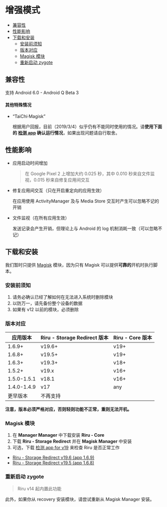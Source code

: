 # 增强模式

<!-- TOC depthFrom:2 depthTo:3 -->

- [兼容性](#兼容性)
- [性能影响](#性能影响)
- [下载和安装](#下载和安装)
    - [安装前须知](#安装前须知)
    - [版本对应](#版本对应)
    - [Magisk 模块](#magisk-模块)
    - [重新启动 zygote](#重新启动-zygote)

<!-- /TOC -->

## 兼容性

支持 Android 6.0 - Android Q Beta 3

#### 其他特殊情况

* “TaiChi·Magisk”

  根据用户回报，目前（2019/3/4）似乎仍有不能同时使用的情况。请**使用下面的 [检测 app](#magisk-模块) 确认运行情况**，如果出现问题请自行取舍。

## 性能影响

* 应用启动时间增加

  > 在 Google Pixel 2 上增加大约 0.025 秒，其中 0.010 秒来自文件监视，0.015 秒来自修复应用间交互

* 修复应用间交互（只在开启重定向的应用生效）
  
  在应用使用 ActivityManager 及与 Media Store 交互时产生可以忽略不记的开销

* 文件监视（在所有应用生效）

  发送记录会产生开销，但理论上与 Android 的 log 机制消耗一致（可以忽略不记）

## 下载和安装

我们暂时只提供 [Magisk](https://github.com/topjohnwu/Magisk) 模块，因为只有 Magisk 可以提供**可靠的**开机时执行脚本。

### 安装前须知

1. 请务必确认已经了解如何在无法进入系统时删除模块
2. 以防万一，请先备份整个设备的数据
3. 如果有 v12 以前的模块，必须删除

### 版本对应

| 应用版本    | Riru - Storage Redirect 版本 | Riru - Core 版本 |
|-------------|------------------------------|------------------|
| 1.6.9+      | v19.6+                       | v19+             |
| 1.6.8+      | v19.5+                       | v19+             |
| 1.6.3+      | v19.3+                       | v18+             |
| 1.5.2+      | v19.x                        | v16+             |
| 1.5.0-1.5.1 | v18.1                        | v16+             |
| 1.4.0-1.4.9 | v17                          | any              |
| 更早版本    | 不再支持                     |                  |

**注意，版本必须严格对应，否则轻则功能不正常，重则无法开机。**

### Magisk 模块

1. 在 **Manager Manager** 中下载安装 **Riru - Core**
2. 下载 **Riru - Storage Redirect** 并在 **Magisk Manager** 中安装
4. 可选，下载 [检测 app for v19](https://github.com/RikkaApps/Riru/releases/download/v19/app-release.apk) 来检查 Riru 是否正常工作

* [Riru - Storage Redirect v19.6 (app 1.6.9)](https://github.com/RikkaApps/StorageRedirect-assets/releases/download/assets/magisk-riru-storage-redirect-v19.6.zip)
* [Riru - Storage Redirect v19.5 (app 1.6.8)](https://github.com/RikkaApps/StorageRedirect-assets/releases/download/assets/magisk-riru-storage-redirect-v19.5.zip)
  
### 重新启动 zygote

> Riru v14 起内置此功能

此外，如果你从 recovery 安装模块，请尝试重新从 Magisk Manager 安装。